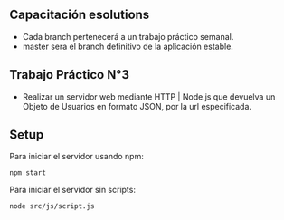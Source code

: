 ## Capacitación esolutions
* Cada branch pertenecerá a un trabajo práctico semanal.
* master sera el branch definitivo de la aplicación estable.

## Trabajo Práctico N°3
* Realizar un servidor web mediante HTTP | Node.js que devuelva un Objeto de Usuarios en formato JSON, por la url especificada.

## Setup
Para iniciar el servidor usando npm:
```
npm start
```
Para iniciar el servidor sin scripts:
```
node src/js/script.js
```